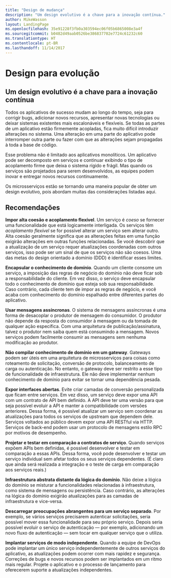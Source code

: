 ```yaml
---
title: "Design de mudança"
description: "Um design evolutivo é a chave para a inovação contínua."
author: MikeWasson
layout: LandingPage
ms.openlocfilehash: 35e91228f3fb0a303594ec06f05b6865008e3a4f
ms.sourcegitcommit: b0482d49aab0526be386837702e7724c61232c60
ms.translationtype: HT
ms.contentlocale: pt-BR
ms.lasthandoff: 11/14/2017
---
```

# <a name="design-for-evolution"></a>Design para evolução

## <a name="an-evolutionary-design-is-key-for-continuous-innovation"></a>Um design evolutivo é a chave para a inovação contínua

Todos os aplicativos de sucesso mudam ao longo do tempo, seja para corrigir bugs, adicionar novos recursos, apresentar novas tecnologias ou deixar sistemas existentes mais escalonáveis e flexíveis. Se todas as partes de um aplicativo estão firmemente acopladas, fica muito difícil introduzir alterações no sistema. Uma alteração em uma parte do aplicativo pode interromper outra parte ou fazer com que as alterações sejam propagadas à toda a base de código.

Esse problema não é limitado aos aplicativos monolíticos. Um aplicativo pode ser decomposto em serviços e continuar exibindo o tipo de acoplamento firme que deixa o sistema rígido e frágil. Mas quando os serviços são projetados para serem desenvolvidos, as equipes podem inovar e entregar novos recursos continuamente. 

Os microsserviços estão se tornando uma maneira popular de obter um design evolutivo, pois abordam muitas das considerações listadas aqui.

## <a name="recommendations"></a>Recomendações

**Impor alta coesão e acoplamento flexível**. Um serviço é *coeso* se fornecer uma funcionalidade que está logicamente interligada. Os serviços têm *acoplamento flexível* se for possível alterar um serviço sem alterar outro. Alta coesão geralmente significa que as alterações feitas em uma função exigirão alterações em outras funções relacionadas. Se você descobrir que a atualização de um serviço requer atualizações coordenadas com outros serviços, isso pode ser um sinal de que os serviços não são coesos. Uma das metas do design orientado a domínio (DDD) é identificar esses limites.

**Encapsular o conhecimento de domínio**. Quando um cliente consome um serviço, a imposição das regras de negócio do domínio não deve ficar sob a responsabilidade do cliente. Em vez disso, o serviço deve encapsular todo o conhecimento de domínio que esteja sob sua responsabilidade. Caso contrário, cada cliente tem de impor as regras de negócio, e você acaba com conhecimento do domínio espalhado entre diferentes partes do aplicativo. 

**Usar mensagens assíncronas**. O sistema de mensagens assíncronas é uma forma de desacoplar o produtor de mensagem do consumidor. O produtor não depende da resposta do consumidor à mensagem ou da tomada de qualquer ação específica. Com uma arquitetura de publicação/assinatura, talvez o produtor nem saiba quem está consumindo a mensagem. Novos serviços podem facilmente consumir as mensagens sem nenhuma modificação ao produtor.

**Não compilar conhecimento de domínio em um gateway**. Gateways podem ser úteis em uma arquitetura de microsserviços para coisas como roteamento de solicitação, conversão de protocolo, balanceamento de carga ou autenticação. No entanto, o gateway deve ser restrito a esse tipo de funcionalidade de infraestrutura. Ele não deve implementar nenhum conhecimento de domínio para evitar se tornar uma dependência pesada.

**Expor interfaces abertas**. Evite criar camadas de conversão personalizada que ficam entre serviços. Em vez disso, um serviço deve expor uma API com um contrato de API bem definido. A API deve ter uma versão para que seja possível evoluir a API e manter a compatibilidade com versões anteriores. Dessa forma, é possível atualizar um serviço sem coordenar as atualizações para todos os serviços de upstream que dependem dele. Serviços voltados ao público devem expor uma API RESTful via HTTP. Serviços de back-end podem usar um protocolo de mensagens estilo RPC por motivos de desempenho. 

**Projetar e testar em comparação a contratos de serviço**. Quando serviços expõem APIs bem definidas, é possível desenvolver e testar em comparação a essas APIs. Dessa forma, você pode desenvolver e testar um serviço individual sem afetar todos os seus serviços dependentes. (É claro que ainda será realizada a integração e o teste de carga em comparação aos serviços reais.)

**Infraestrutura abstrata distante da lógica do domínio**. Não deixe a lógica do domínio se misturar a funcionalidades relacionadas à infraestrutura, como sistema de mensagens ou persistência. Caso contrário, as alterações na lógica do domínio exigirão atualizações para as camadas de infraestrutura e vice-versa. 

**Descarregar preocupações abrangentes para um serviço separado**. Por exemplo, se vários serviços precisarem autenticar solicitações, seria possível mover essa funcionalidade para seu próprio serviço. Depois seria possível evoluir o serviço de autenticação &mdash; por exemplo, adicionando um novo fluxo de autenticação &mdash; sem tocar em qualquer serviço que o utiliza.

**Implantar serviços de modo independente**. Quando a equipe de DevOps pode implantar um único serviço independentemente de outros serviços do aplicativo, as atualizações podem ocorrer com mais rapidez e segurança. Correções de bugs e novos recursos podem ser implantados em um ritmo mais regular. Projete o aplicativo e o processo de lançamento para oferecerem suporte a atualizações independentes.